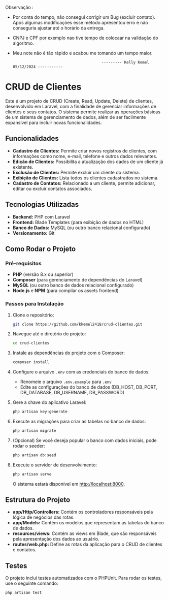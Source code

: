 Observação :

   - Por conta do tempo, não consegui corrigir um Bug (excluir contato). Após algumas modificações esse método apresentou erro e não conseguria ajustar até o horário da entrega.
   - CNPJ e CPF por exemplo nao tive tempo de colocaar na validação do algoritmo.
   -  Meu note não é tão rápido e acabou me tomando um tempo maior.

                                                 --------- Kelly Kemel  05/12/2024 -----------


# CRUD de Clientes

Este é um projeto de CRUD (Create, Read, Update, Delete) de clientes, desenvolvido em Laravel, com a finalidade de gerenciar informações de clientes e seus contatos. O sistema permite realizar as operações básicas de um sistema de gerenciamento de dados, além de ser facilmente expansível para incluir novas funcionalidades.

## Funcionalidades

- **Cadastro de Clientes:** Permite criar novos registros de clientes, com informações como nome, e-mail, telefone e outros dados relevantes.
- **Edição de Clientes:** Possibilita a atualização dos dados de um cliente já existente.
- **Exclusão de Clientes:** Permite excluir um cliente do sistema.
- **Exibição de Clientes:** Lista todos os clientes cadastrados no sistema.
- **Cadastro de Contatos:** Relacionado a um cliente, permite adicionar, editar ou excluir contatos associados.

## Tecnologias Utilizadas

- **Backend:** PHP com Laravel
- **Frontend:** Blade Templates (para exibição de dados no HTML)
- **Banco de Dados:** MySQL (ou outro banco relacional configurado)
- **Versionamento:** Git

## Como Rodar o Projeto

### Pré-requisitos

- **PHP** (versão 8.x ou superior)
- **Composer** (para gerenciamento de dependências do Laravel)
- **MySQL** (ou outro banco de dados relacional configurado)
- **Node.js** e **NPM** (para compilar os assets frontend)

### Passos para Instalação

1. Clone o repositório:

    ```bash
    git clone https://github.com/kkemel2418/crud-clientes.git
    ```

2. Navegue até o diretório do projeto:

    ```bash
    cd crud-clientes
    ```

3. Instale as dependências do projeto com o Composer:

    ```bash
    composer install
    ```

4. Configure o arquivo `.env` com as credenciais do banco de dados:

    - Renomeie o arquivo `.env.example` para `.env`
    - Edite as configurações do banco de dados (DB_HOST, DB_PORT, DB_DATABASE, DB_USERNAME, DB_PASSWORD)

5. Gere a chave do aplicativo Laravel:

    ```bash
    php artisan key:generate
    ```

6. Execute as migrações para criar as tabelas no banco de dados:

    ```bash
    php artisan migrate
    ```

7. (Opcional) Se você deseja popular o banco com dados iniciais, pode rodar o seeder:

    ```bash
    php artisan db:seed
    ```

8. Execute o servidor de desenvolvimento:

    ```bash
    php artisan serve
    ```

    O sistema estará disponível em [http://localhost:8000](http://localhost:8000).

## Estrutura do Projeto

- **app/Http/Controllers:** Contém os controladores responsáveis pela lógica de negócios das rotas.
- **app/Models:** Contém os modelos que representam as tabelas do banco de dados.
- **resources/views:** Contém as views em Blade, que são responsáveis pela apresentação dos dados ao usuário.
- **routes/web.php:** Define as rotas da aplicação para o CRUD de clientes e contatos.

## Testes

O projeto inclui testes automatizados com o PHPUnit. Para rodar os testes, use o seguinte comando:

```bash
php artisan test
